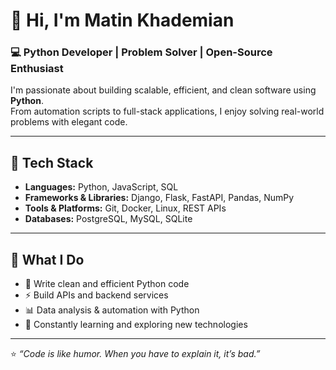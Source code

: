 # 👋 Hi, I'm Matin Khademian

### 💻 Python Developer | Problem Solver | Open-Source Enthusiast

I'm passionate about building scalable, efficient, and clean software using **Python**.  
From automation scripts to full-stack applications, I enjoy solving real-world problems with elegant code.

---

## 🚀 Tech Stack
- **Languages:** Python, JavaScript, SQL  
- **Frameworks & Libraries:** Django, Flask, FastAPI, Pandas, NumPy  
- **Tools & Platforms:** Git, Docker, Linux, REST APIs  
- **Databases:** PostgreSQL, MySQL, SQLite  

---

## 📌 What I Do
- 🐍 Write clean and efficient Python code  
- ⚡ Build APIs and backend services  
- 📊 Data analysis & automation with Python  
- 🌱 Constantly learning and exploring new technologies  

---

⭐️ *“Code is like humor. When you have to explain it, it’s bad.”*  
